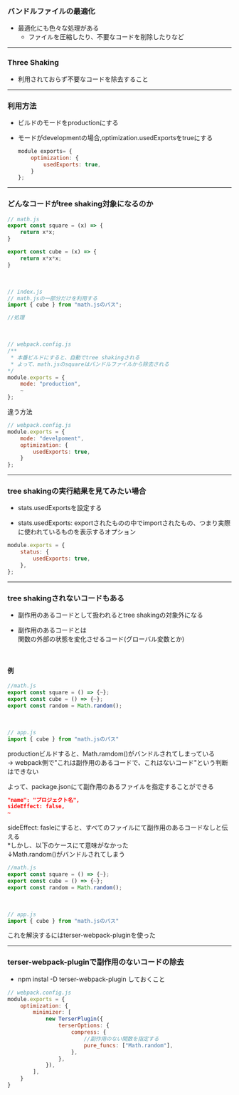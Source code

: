 ### バンドルファイルの最適化

- 最適化にも色々な処理がある
    - ファイルを圧縮したり、不要なコードを削除したりなど

---

### Three Shaking

- 利用されておらず不要なコードを除去すること

---

### 利用方法

- ビルドのモードをproductionにする

- モードがdevelopmentの場合,optimization.usedExportsをtrueにする
    ```js
    module exports= {
        optimization: {
            usedExports: true,
        }
    };
    ```

---

### どんなコードがtree shaking対象になるのか

```js
// math.js
export const square = (x) => {
    return x*x;
}

export const cube = (x) => {
    return x*x*x;
}
```

<br>

```js
// index.js
// math.jsの一部分だけを利用する
import { cube } from "math.jsのパス";

//処理
```

<br>

```js
// webpack.config.js
/**
 * 本番ビルドにすると、自動でtree shakingされる
 * よって、math.jsのsquareはバンドルファイルから除去される
*/
module.exports = {
    mode: "production",
    ~
};
```

違う方法

```js
// webpack.config.js
module.exports = {
    mode: "develpoment",
    optimization: {
        usedExports: true,
    }
};
```

---

### tree shakingの実行結果を見てみたい場合

- stats.usedExportsを設定する　

- stats.usedExports: exportされたものの中でimportされたもの、つまり実際に使われているものを表示するオプション

```js
module.exports = {
    status: {
        usedExports: true,
    },
};
```

---

### tree shakingされないコードもある

- 副作用のあるコードとして扱われるとtree shakingの対象外になる

- 副作用のあるコードとは  
    関数の外部の状態を変化させるコード(グローバル変数とか)

<br>

#### 例
```js
//math.js
export const square = () => {~};
export const cube = () => {~};
export const random = Math.random();
```

<br>

```js
// app.js
import { cube } from "math.jsのパス"
```

productionビルドすると、Math.ramdom()がバンドルされてしまっている  
-> webpack側で"これは副作用のあるコードで、これはないコード"という判断はできない  

よって、package.jsonにて副作用のあるファイルを指定することができる

```json
"name": "プロジェクト名",
sideEffect: false,
~
```

sideEffect: fasleにすると、すべてのファイルにて副作用のあるコードなしと伝える  
*しかし、以下のケースにて意味がなかった  
↓Math.random()がバンドルされてしまう
```js
//math.js
export const square = () => {~};
export const cube = () => {~};
export const random = Math.random();
```

<br>

```js
// app.js
import { cube } from "math.jsのパス"
```

これを解決するにはterser-webpack-pluginを使った

---

### terser-webpack-pluginで副作用のないコードの除去

- npm instal -D terser-webpack-plugin しておくこと

```js
// webpack.config.js
module.exports = {
    optimization: {
        minimizer: [
            new TerserPlugin({
                terserOptions: {
                    compress: {
                        //副作用のない関数を指定する
                        pure_funcs: ["Math.random"],
                    },
                },
            }),
        ],
    }
}
```